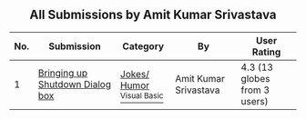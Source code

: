 ﻿<div align="center">

## All Submissions by Amit Kumar Srivastava

</div>

No.  | Submission | Category | By   | User Rating
---- | ---------- | -------- | ---- | -----------
1 | [Bringing up Shutdown Dialog box<br />](https://github.com/Planet-Source-Code/amit-kumar-srivastava-bringing-up-shutdown-dialog-box__1-69761) | [Jokes/ Humor<br /><sup>Visual Basic</sup>](../ByCategory/jokes-humor__1-40.md) | Amit Kumar Srivastava | 4.3 (13 globes from 3 users)
